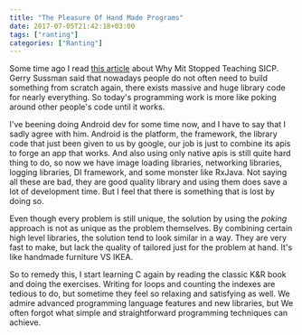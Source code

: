 ```yaml
---
title: "The Pleasure Of Hand Made Programs"
date: 2017-07-05T21:42:18+03:00
tags: ["ranting"]
categories: ["Ranting"]
---
```


Some time ago I read [this article](http://www.posteriorscience.net/?p=206) about Why Mit Stopped Teaching SICP. Gerry Sussman said that nowadays people do not often need to build something from scratch again, there exists massive and huge library code for nearly everything. So today's programming work is more like poking around other people's code until it works.

I've beening doing Android dev for some time now, and I have to say that I sadly agree with him. Android is the platform, the framework, the library code that just been given to us by google, our job is just to combine its apis to forge an app that works. And also using only native apis is still quite hard thing to do, so now we have image loading libraries, networking libraries, logging libraries, DI framework, and some monster like RxJava. Not saying all these are bad, they are good quality library and using them does save a lot of development time. But I feel that there is something that is lost by doing so.

Even though every problem is still unique, the solution by using the *poking* approach is not as unique as the problem themselves. By combining certain high level libraries, the solution tend to look similar in a way. They are very fast to make, but lack the quality of tailored just for the problem at hand. It's like handmade furniture VS IKEA.

So to remedy this, I start learning C again by reading the classic K&R book and doing the exercises. Writing for loops and counting the indexes are tedious to do, but sometime they feel so relaxing and satisfying as well. We admire advanced programming language features and new libraries, but We often forgot what simple and straightforward programming techniques can achieve.

